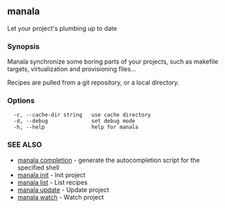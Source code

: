 ## manala

Let your project's plumbing up to date

### Synopsis

Manala synchronize some boring parts of your projects,
such as makefile targets, virtualization and provisioning files...

Recipes are pulled from a git repository, or a local directory.

### Options

```
  -c, --cache-dir string   use cache directory
  -d, --debug              set debug mode
  -h, --help               help for manala
```

### SEE ALSO

* [manala completion](manala_completion.md)	 - generate the autocompletion script for the specified shell
* [manala init](manala_init.md)	 - Init project
* [manala list](manala_list.md)	 - List recipes
* [manala update](manala_update.md)	 - Update project
* [manala watch](manala_watch.md)	 - Watch project

